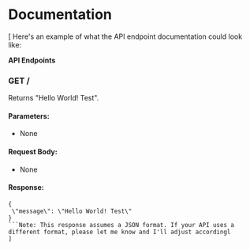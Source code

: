# Documentation
[
Here's an example of what the API endpoint documentation could look like:

**API Endpoints**

### GET /
Returns \"Hello World! Test\".

#### Parameters:
- None

#### Request Body:
- None

#### Response:
```
{
 \"message\": \"Hello World! Test\"
}
```Note: This response assumes a JSON format. If your API uses a different format, please let me know and I'll adjust accordingl
]
